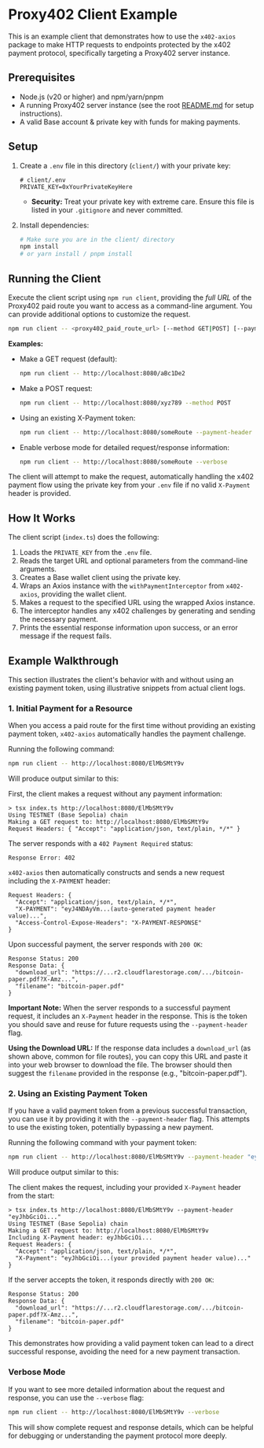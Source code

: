 # Proxy402 Client Example

This is an example client that demonstrates how to use the `x402-axios` package to make HTTP requests to endpoints protected by the x402 payment protocol, specifically targeting a Proxy402 server instance.

## Prerequisites

- Node.js (v20 or higher) and npm/yarn/pnpm
- A running Proxy402 server instance (see the root [README.md](../README.md) for setup instructions).
- A valid Base account & private key with funds for making payments.

## Setup

1.  Create a `.env` file in this directory (`client/`) with your private key:
    ```env
    # client/.env
    PRIVATE_KEY=0xYourPrivateKeyHere
    ```
    *   **Security:** Treat your private key with extreme care. Ensure this file is listed in your `.gitignore` and never committed.

2.  Install dependencies:
    ```bash
    # Make sure you are in the client/ directory
    npm install
    # or yarn install / pnpm install
    ```

## Running the Client

Execute the client script using `npm run client`, providing the *full URL* of the Proxy402 paid route you want to access as a command-line argument. You can provide additional options to customize the request.

```bash
npm run client -- <proxy402_paid_route_url> [--method GET|POST] [--payment-header <value>] [--verbose]
```

**Examples:**

*   Make a GET request (default):
    ```bash
    npm run client -- http://localhost:8080/aBc1De2
    ```
*   Make a POST request:
    ```bash
    npm run client -- http://localhost:8080/xyz789 --method POST
    ```
*   Using an existing X-Payment token:
    ```bash
    npm run client -- http://localhost:8080/someRoute --payment-header "your_X_Payment_header_value_here"
    ```
*   Enable verbose mode for detailed request/response information:
    ```bash
    npm run client -- http://localhost:8080/someRoute --verbose
    ```

The client will attempt to make the request, automatically handling the x402 payment flow using the private key from your `.env` file if no valid `X-Payment` header is provided.

## How It Works

The client script (`index.ts`) does the following:

1.  Loads the `PRIVATE_KEY` from the `.env` file.
2.  Reads the target URL and optional parameters from the command-line arguments.
3.  Creates a Base wallet client using the private key.
4.  Wraps an Axios instance with the `withPaymentInterceptor` from `x402-axios`, providing the wallet client.
5.  Makes a request to the specified URL using the wrapped Axios instance.
6.  The interceptor handles any x402 challenges by generating and sending the necessary payment.
7.  Prints the essential response information upon success, or an error message if the request fails.

## Example Walkthrough

This section illustrates the client's behavior with and without using an existing payment token, using illustrative snippets from actual client logs.

### 1. Initial Payment for a Resource

When you access a paid route for the first time without providing an existing payment token, `x402-axios` automatically handles the payment challenge.

Running the following command:
```bash
npm run client -- http://localhost:8080/ElMbSMtY9v
```

Will produce output similar to this:

First, the client makes a request without any payment information:
```log
> tsx index.ts http://localhost:8080/ElMbSMtY9v
Using TESTNET (Base Sepolia) chain
Making a GET request to: http://localhost:8080/ElMbSMtY9v
Request Headers: { "Accept": "application/json, text/plain, */*" }
```
The server responds with a `402 Payment Required` status:
```log
Response Error: 402
```
`x402-axios` then automatically constructs and sends a new request including the `X-PAYMENT` header:
```log
Request Headers: {
  "Accept": "application/json, text/plain, */*",
  "X-PAYMENT": "eyJ4NDAyVm...(auto-generated payment header value)...",
  "Access-Control-Expose-Headers": "X-PAYMENT-RESPONSE"
}
```
Upon successful payment, the server responds with `200 OK`:
```log
Response Status: 200
Response Data: {
  "download_url": "https://...r2.cloudflarestorage.com/.../bitcoin-paper.pdf?X-Amz...",
  "filename": "bitcoin-paper.pdf"
}
```

**Important Note:** When the server responds to a successful payment request, it includes an `X-Payment` header in the response. This is the token you should save and reuse for future requests using the `--payment-header` flag.

**Using the Download URL:**
If the response data includes a `download_url` (as shown above, common for file routes), you can copy this URL and paste it into your web browser to download the file. The browser should then suggest the `filename` provided in the response (e.g., "bitcoin-paper.pdf").

### 2. Using an Existing Payment Token

If you have a valid payment token from a previous successful transaction, you can use it by providing it with the `--payment-header` flag. This attempts to use the existing token, potentially bypassing a new payment.

Running the following command with your payment token:
```bash
npm run client -- http://localhost:8080/ElMbSMtY9v --payment-header "eyJhbGciOi...(your X-Payment token)..."
```

Will produce output similar to this:

The client makes the request, including your provided `X-Payment` header from the start:
```log
> tsx index.ts http://localhost:8080/ElMbSMtY9v --payment-header "eyJhbGciOi..."
Using TESTNET (Base Sepolia) chain
Making a GET request to: http://localhost:8080/ElMbSMtY9v
Including X-Payment header: eyJhbGciOi...
Request Headers: {
  "Accept": "application/json, text/plain, */*",
  "X-Payment": "eyJhbGciOi...(your provided payment header value)..."
}
```
If the server accepts the token, it responds directly with `200 OK`:
```log
Response Status: 200
Response Data: {
  "download_url": "https://...r2.cloudflarestorage.com/.../bitcoin-paper.pdf?X-Amz...",
  "filename": "bitcoin-paper.pdf"
}
```
This demonstrates how providing a valid payment token can lead to a direct successful response, avoiding the need for a new payment transaction.

### Verbose Mode

If you want to see more detailed information about the request and response, you can use the `--verbose` flag:

```bash
npm run client -- http://localhost:8080/ElMbSMtY9v --verbose
```

This will show complete request and response details, which can be helpful for debugging or understanding the payment protocol more deeply.
